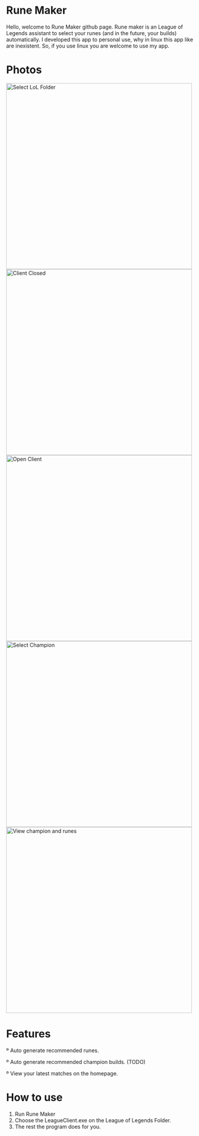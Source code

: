 # Rune Maker
Hello, welcome to Rune Maker github page. Rune maker is an League of Legends assistant
to select your runes (and in the future, your builds) automatically. I developed this app
to personal use, why in linux this app like are inexistent. So, if you use linux you are
welcome to use my app.

# Photos
<img src="https://imageupload.io/ib/5X5ryppsrl9dqhy_1698138530.png" alt="Select LoL Folder" width=500>
<img src="https://imageupload.io/ib/CEYz9Jx04IkwUNJ_1698138530.png" alt="Client Closed" width=500>
<img src="https://user-images.githubusercontent.com/37435869/279544064-36e7903a-6fe7-41b7-ac21-1a730c84218a.png" alt="Open Client" width=500>
<img src="https://imageupload.io/ib/btEGtxINxZZMdXH_1698138529.png" alt="Select Champion" width=500>
<img src="https://imageupload.io/ib/QHwoLjjqssMix2A_1698138530.png" alt="View champion and runes" width=500>

# Features
º Auto generate recommended runes.

º Auto generate recommended champion builds. (TODO)

º View your latest matches on the homepage.

# How to use
1. Run Rune Maker
2. Choose the LeagueClient.exe on the League of Legends Folder.
3. The rest the program does for you.
